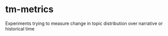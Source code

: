 # tm-metrics


Experiments trying to measure change in topic distribution over narrative or historical time
